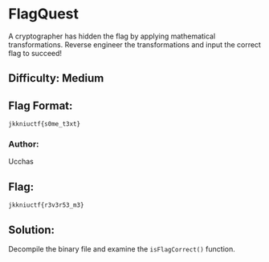 # FlagQuest

A cryptographer has hidden the flag by applying mathematical transformations. Reverse engineer the transformations and input the correct flag to succeed!

## Difficulty: Medium

## Flag Format:
`jkkniuctf{s0me_t3xt}`

### Author:
Ucchas

## Flag:
`jkkniuctf{r3v3r53_m3}`

## Solution:
Decompile the binary file and examine the `isFlagCorrect()` function.
